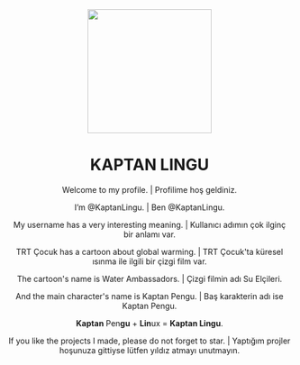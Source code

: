 <div align="center">
  
  <img src="https://avatars.githubusercontent.com/u/128973980?s=400&u=a18fe381969a206ab36acb1eee65718d27b8dc9e&v=4" width="220">
  
  <h1 align="center">KAPTAN LINGU</h1>
  
<p align="center">Welcome to my profile. | Profilime hoş geldiniz.</p>

<p align="center">I’m @KaptanLingu. | Ben @KaptanLingu.</p>

<p align="center">My username has a very interesting meaning. | Kullanıcı adımın çok ilginç bir anlamı var.</p>

<p align="center">TRT Çocuk has a cartoon about global warming. | TRT Çocuk'ta küresel ısınma ile ilgili bir çizgi film var.</p>

<p align="center">The cartoon's name is Water Ambassadors. | Çizgi filmin adı Su Elçileri.</p>

<p align="center">And the main character's name is Kaptan Pengu. | Baş karakterin adı ise Kaptan Pengu.</p>

<p align="center"><strong>Kaptan</strong> Pen<strong>gu</strong> + <strong>Lin</strong>ux = <strong>Kaptan Lingu</strong>.</p>

<p align="center">If you like the projects I made, please do not forget to star. | Yaptığım projler hoşunuza gittiyse lütfen yıldız atmayı unutmayın.</p>

</div>
